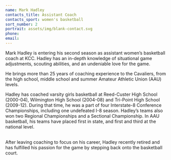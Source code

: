 ```yaml
---
name: Mark Hadley
contacts_title: Assistant Coach
contacts_sport: women's basketball
sort_number: 2
portrait: assets/img/blank-contact.svg
phone:
email:
---
```

Mark Hadley is entering his second season as assistant women’s basketball coach at KCC. Hadley has an in-depth knowledge of situational game adjustments, scouting abilities, and an undeniable love for the game.

He brings more than 25 years of coaching experience to the Cavaliers, from the high school, middle school and summer Amateur Athletic Union (AAU) levels.

Hadley has coached varsity girls basketball at Reed-Custer High School (2000-04), Wilmington High School (2004-08) and Tri-Point High School (2009-12). During that time, he was a part of four Interstate-8 Conference Championships, including one undefeated I-8 season. Hadley’s teams also won two Regional Championships and a Sectional Championship. In AAU basketball, his teams have placed first in state, and first and third at the national level.&nbsp;

<br>After leaving coaching to focus on his career, Hadley recently retired and has fulfilled his passion for the game by stepping back onto the basketball court.
